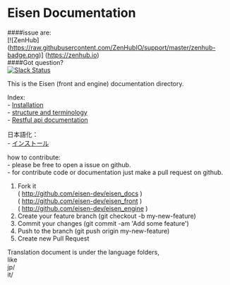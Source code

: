 # Eisen Documentation  
####issue are:  
[![ZenHub] (https://raw.githubusercontent.com/ZenHubIO/support/master/zenhub-badge.png)] (https://zenhub.io)  
####Got question?  
[![Slack Status](https://eisen.herokuapp.com/badge.svg)](https://eisen.herokuapp.com/)  
  
This is the Eisen (front and engine) documentation directory.

Index:  
    - [Installation](installation.md)  
    - [structure and terminology](structure.md)  
    - [Restful api documentation](api.md)  

日本語化：  
    - [インストール](/jp/installation.md) 

how to contribute:  
    - please be free to open a issue on github.  
    - for contribute code or documentation just make a pull request on github.

  1. Fork it   
      ( http://github.com/eisen-dev/eisen_docs )  
      ( http://github.com/eisen-dev/eisen_front )  
      ( http://github.com/eisen-dev/eisen_engine )  
  2. Create your feature branch (git checkout -b my-new-feature)
  3. Commit your changes (git commit -am 'Add some feature')
  4. Push to the branch (git push origin my-new-feature)
  5. Create new Pull Request
  
Translation document is under the language folders,  
like  
jp/  
it/  
